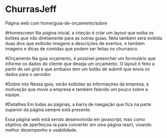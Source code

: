 # ChurrasJeff
Página web com home/guia-de-orçamento/sobre

#Homescreen
Na página inicial, a inteção é criar um layout que exiba os botões que irão diretamente para as outras guias.
Nela também será exibida duas divs que exibirão imagens e descrições de eventos, e também imagens e dicas de comidas que podem ser feitas no churrasco.

#Orçamento
Na guia orçamento, é possível preencher um formulário que informe os dados do cliente que deseja um orçamento. O layout é feito a partir de um grid e que embaixo tem um
botão de submit que envia os dados para o servidor.

#Sobre nós
Nessa guia, serão exibidas as informações da empresa, a motivação que move a empresa e também falando um pouco sobre a equipe.

#Detalhes
Em todas as páginas, a barra de naegação que fica na parte superior da página sempre está presente.

Essa página web está sendo desenvolvida em javascript, mas como objetivo de aperfeiçoa-la para converter em uma página react, visando melhor desempenho e usabilidade.
